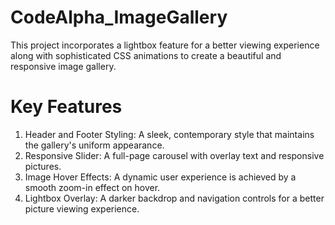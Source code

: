 # CodeAlpha_ImageGallery
This project incorporates a lightbox feature for a better viewing experience along with sophisticated CSS animations to create a beautiful and responsive image gallery.
# Key Features
1. Header and Footer Styling: A sleek, contemporary style that maintains the gallery's uniform appearance.
2. Responsive Slider: A full-page carousel with overlay text and responsive pictures.
3. Image Hover Effects: A dynamic user experience is achieved by a smooth zoom-in effect on hover.
4. Lightbox Overlay: A darker backdrop and navigation controls for a better picture viewing experience.

